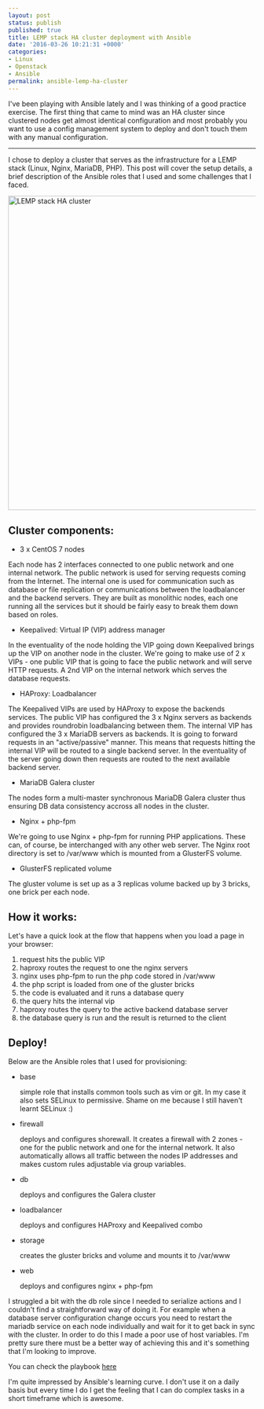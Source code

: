 ```yaml
---
layout: post
status: publish
published: true
title: LEMP stack HA cluster deployment with Ansible
date: '2016-03-26 10:21:31 +0000'
categories:
- Linux
- Openstack
- Ansible
permalink: ansible-lemp-ha-cluster
---
```


I've been playing with Ansible lately and I was thinking of a good practice exercise. The first thing that came to mind was an HA cluster since clustered nodes get almost identical configuration and most probably you want to use a config management system to deploy and don't touch them with any manual configuration. 

___

I chose to deploy a cluster that serves as the infrastructure for a LEMP stack (Linux, Nginx, MariaDB, PHP). 
This post will cover the setup details, a brief description of the Ansible roles that I used and some challenges that I faced.

<a href="{{'/assets/static/lempha.jpg' | prepend: site.baseurl | prepend: site.url }}"><img src="{{'/assets/static/lempha.jpg' | prepend: site.baseurl | prepend: site.url }}" alt="LEMP stack HA cluster" width="800" height="640"/></a>

## Cluster components:
 
- 3 x CentOS 7 nodes

Each node has 2 interfaces connected to one public network and one internal network. The public network is used for serving requests coming from the Internet. The internal one is used for communication such as database or file replication or communications between the loadbalancer and the backend servers.
   They are built as monolithic nodes, each one running all the services but it should be fairly easy to break them down based on roles.

- Keepalived: Virtual IP (VIP) address manager

In the eventuality of the node holding the VIP going down Keepalived brings up the VIP on another node in the cluster. We're going to make use of 2 x VIPs - one public VIP that is going to face the public network and will serve HTTP requests. A 2nd VIP on the internal network which serves the database requests.

- HAProxy: Loadbalancer

The Keepalived VIPs are used by HAProxy to expose the backends services. The public VIP has configured the 3 x Nginx servers as backends and provides roundrobin loadbalancing between them. The internal VIP has configured the 3 x MariaDB servers as backends. It is going to forward requests in an "active/passive" manner. This means that requests hitting the internal VIP will be routed to a single backend server. In the eventuality of the server going down then requests are routed to the next available backend server.

- MariaDB Galera cluster

The nodes form a multi-master synchronous MariaDB Galera cluster thus ensuring DB data consistency accross all nodes in the cluster.

- Nginx + php-fpm

We're going to use Nginx + php-fpm for running PHP applications. These can, of course, be interchanged with any other web server. The Nginx root directory is set to /var/www which is mounted from a GlusterFS volume.

- GlusterFS replicated volume

The gluster volume is set up as a 3 replicas volume backed up by 3 bricks, one brick per each node. 

## How it works:

Let's have a quick look at the flow that happens when you load a page in your browser:

  1. request hits the public VIP
  2. haproxy routes the request to one the nginx servers
  3. nginx uses php-fpm to run the php code stored in /var/www 
  4. the php script is loaded from one of the gluster bricks
  5. the code is evaluated and it runs a database query
  6. the query hits the internal vip 
  7. haproxy routes the query to the active backend database server
  7. the database query is run and the result is returned to the client

## Deploy!

Below are the Ansible roles that I used for provisioning:

 - base 
   
   simple role that installs common tools such as vim or git. In my case it also sets SELinux to permissive. Shame on me because I still haven't learnt SELinux :)
 - firewall 

   deploys and configures shorewall. It creates a firewall with 2 zones - one for the public network and one for the internal network. It also automatically allows all traffic between the nodes IP addresses and makes custom rules adjustable via group variables.
 - db 
   
    deploys and configures the Galera cluster
 - loadbalancer 
    
   deploys and configures HAProxy and Keepalived combo 
 - storage 

   creates the gluster bricks and volume and mounts it to /var/www
 - web 

   deploys and configures nginx + php-fpm 

I struggled a bit with the db role since I needed to serialize actions and I couldn't find a straightforward way of doing it. For example when a database server configuration change occurs you need to restart the mariadb service on each node individually and wait for it to get back in sync with the cluster. In order to do this I made a poor use of host variables. I'm pretty sure there must be a better way of achieving this and it's something that I'm looking to improve.

You can check the playbook <a href="https://github.com/remoteur/infra.remote-lab.net/tree/master/lemp-ha-cluster" target="_blank">here</a>

I'm quite impressed by Ansible's learning curve. I don't use it on a daily basis but every time I do I get the feeling that I can do complex tasks in a short timeframe which is awesome. 
